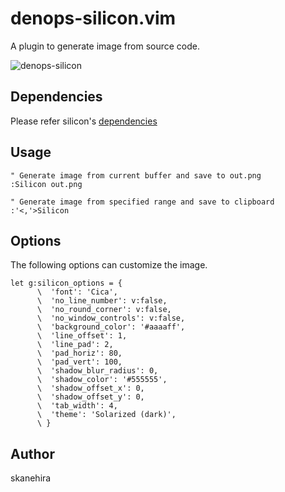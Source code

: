 # denops-silicon.vim
A plugin to generate image from source code.

![denops-silicon](https://user-images.githubusercontent.com/7888591/188260665-c18a22c9-7cca-4747-998e-8231c6b472f4.gif)

## Dependencies
Please refer silicon's [dependencies](https://github.com/Aloxaf/silicon#dependencies)

## Usage
```vim
" Generate image from current buffer and save to out.png
:Silicon out.png

" Generate image from specified range and save to clipboard
:'<,'>Silicon
```

## Options
The following options can customize the image.

```vim
let g:silicon_options = {
      \  'font': 'Cica',
      \  'no_line_number': v:false,
      \  'no_round_corner': v:false,
      \  'no_window_controls': v:false,
      \  'background_color': '#aaaaff',
      \  'line_offset': 1,
      \  'line_pad': 2,
      \  'pad_horiz': 80,
      \  'pad_vert': 100,
      \  'shadow_blur_radius': 0,
      \  'shadow_color': '#555555',
      \  'shadow_offset_x': 0,
      \  'shadow_offset_y': 0,
      \  'tab_width': 4,
      \  'theme': 'Solarized (dark)',
      \ }
```

## Author
skanehira
